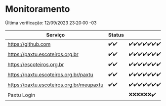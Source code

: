 # Monitoramento

Última verificação: 12/09/2023 23:20:00 -03

|Serviço|Status|Últimas 24h|
|---|---|---|
|https://github.com|<span title="2023-09-11: OK=5">✔️</span><span title="2023-09-12: OK=3">✔️</span>|<span title="12/09/2023 00:06:00 -03 : 200">✔️</span><span title="12/09/2023 01:07:00 -03 : 200">✔️</span><span title="12/09/2023 02:05:00 -03 : 200">✔️</span><span title="12/09/2023 03:07:00 -03 : 200">✔️</span><span title="12/09/2023 04:04:00 -03 : 200">✔️</span><span title="12/09/2023 05:08:00 -03 : 200">✔️</span><span title="12/09/2023 06:05:00 -03 : 200">✔️</span><span title="12/09/2023 07:06:00 -03 : 200">✔️</span><span title="12/09/2023 08:03:00 -03 : 200">✔️</span><span title="12/09/2023 09:10:00 -03 : 200">✔️</span><span title="12/09/2023 10:08:00 -03 : 200">✔️</span><span title="12/09/2023 11:04:00 -03 : 200">✔️</span><span title="12/09/2023 11:24:00 -03 : 200">✔️</span><span title="12/09/2023 12:05:00 -03 : 200">✔️</span><span title="12/09/2023 13:07:00 -03 : 200">✔️</span><span title="12/09/2023 14:04:00 -03 : 200">✔️</span><span title="12/09/2023 15:07:00 -03 : 200">✔️</span><span title="12/09/2023 16:03:00 -03 : 200">✔️</span><span title="12/09/2023 17:06:00 -03 : 200">✔️</span><span title="12/09/2023 18:03:00 -03 : 200">✔️</span><span title="12/09/2023 19:02:00 -03 : 200">✔️</span><span title="12/09/2023 20:04:00 -03 : 200">✔️</span><span title="12/09/2023 21:28:00 -03 : 200">✔️</span><span title="12/09/2023 22:08:00 -03 : 200">✔️</span><span title="12/09/2023 22:28:00 -03 : 200">✔️</span><span title="12/09/2023 22:30:00 -03 : 200">✔️</span><span title="12/09/2023 22:34:00 -03 : 200">✔️</span><span title="12/09/2023 22:40:00 -03 : 200">✔️</span><span title="12/09/2023 23:13:00 -03 : 200">✔️</span><span title="12/09/2023 23:20:00 -03 : 200">✔️</span>|
|https://paxtu.escoteiros.org.br|<span title="2023-09-11: OK=5">✔️</span><span title="2023-09-12: OK=3">✔️</span>|<span title="12/09/2023 00:06:00 -03 : 200">✔️</span><span title="12/09/2023 01:07:00 -03 : 200">✔️</span><span title="12/09/2023 02:05:00 -03 : 200">✔️</span><span title="12/09/2023 03:07:00 -03 : 200">✔️</span><span title="12/09/2023 04:04:00 -03 : 200">✔️</span><span title="12/09/2023 05:08:00 -03 : 200">✔️</span><span title="12/09/2023 06:05:00 -03 : 200">✔️</span><span title="12/09/2023 07:06:00 -03 : 200">✔️</span><span title="12/09/2023 08:03:00 -03 : 200">✔️</span><span title="12/09/2023 09:10:00 -03 : 200">✔️</span><span title="12/09/2023 10:08:00 -03 : 200">✔️</span><span title="12/09/2023 11:04:00 -03 : 200">✔️</span><span title="12/09/2023 11:24:00 -03 : 200">✔️</span><span title="12/09/2023 12:06:00 -03 : 200">✔️</span><span title="12/09/2023 13:07:00 -03 : 200">✔️</span><span title="12/09/2023 14:04:00 -03 : 200">✔️</span><span title="12/09/2023 15:07:00 -03 : 200">✔️</span><span title="12/09/2023 16:03:00 -03 : 200">✔️</span><span title="12/09/2023 17:06:00 -03 : 200">✔️</span><span title="12/09/2023 18:03:00 -03 : 200">✔️</span><span title="12/09/2023 19:02:00 -03 : 200">✔️</span><span title="12/09/2023 20:04:00 -03 : 200">✔️</span><span title="12/09/2023 21:28:00 -03 : 200">✔️</span><span title="12/09/2023 22:08:00 -03 : 200">✔️</span><span title="12/09/2023 22:28:00 -03 : 200">✔️</span><span title="12/09/2023 22:30:00 -03 : 200">✔️</span><span title="12/09/2023 22:34:00 -03 : 200">✔️</span><span title="12/09/2023 22:40:00 -03 : 200">✔️</span><span title="12/09/2023 23:13:00 -03 : 200">✔️</span><span title="12/09/2023 23:20:00 -03 : 200">✔️</span>|
|https://escoteiros.org.br|<span title="2023-09-11: OK=5">✔️</span><span title="2023-09-12: OK=3">✔️</span>|<span title="12/09/2023 00:06:00 -03 : 200">✔️</span><span title="12/09/2023 01:07:00 -03 : 200">✔️</span><span title="12/09/2023 02:05:00 -03 : 200">✔️</span><span title="12/09/2023 03:07:00 -03 : 200">✔️</span><span title="12/09/2023 04:04:00 -03 : 200">✔️</span><span title="12/09/2023 05:08:00 -03 : 200">✔️</span><span title="12/09/2023 06:05:00 -03 : 200">✔️</span><span title="12/09/2023 07:06:00 -03 : 200">✔️</span><span title="12/09/2023 08:03:00 -03 : 200">✔️</span><span title="12/09/2023 09:10:00 -03 : 200">✔️</span><span title="12/09/2023 10:08:00 -03 : 200">✔️</span><span title="12/09/2023 11:04:00 -03 : 200">✔️</span><span title="12/09/2023 11:24:00 -03 : 200">✔️</span><span title="12/09/2023 12:06:00 -03 : 200">✔️</span><span title="12/09/2023 13:07:00 -03 : 200">✔️</span><span title="12/09/2023 14:04:00 -03 : 200">✔️</span><span title="12/09/2023 15:07:00 -03 : 200">✔️</span><span title="12/09/2023 16:03:00 -03 : 200">✔️</span><span title="12/09/2023 17:06:00 -03 : 200">✔️</span><span title="12/09/2023 18:03:00 -03 : 200">✔️</span><span title="12/09/2023 19:02:00 -03 : 200">✔️</span><span title="12/09/2023 20:04:00 -03 : 200">✔️</span><span title="12/09/2023 21:28:00 -03 : 200">✔️</span><span title="12/09/2023 22:08:00 -03 : 200">✔️</span><span title="12/09/2023 22:28:00 -03 : 200">✔️</span><span title="12/09/2023 22:30:00 -03 : 200">✔️</span><span title="12/09/2023 22:34:00 -03 : 200">✔️</span><span title="12/09/2023 22:40:00 -03 : 200">✔️</span><span title="12/09/2023 23:13:00 -03 : 200">✔️</span><span title="12/09/2023 23:20:00 -03 : 200">✔️</span>|
|https://paxtu.escoteiros.org.br/paxtu|<span title="2023-09-11: OK=1">✔️</span><span title="2023-09-12: OK=3">✔️</span>|<span title="12/09/2023 00:06:00 -03 : 200">✔️</span><span title="12/09/2023 01:07:00 -03 : 200">✔️</span><span title="12/09/2023 02:05:00 -03 : 200">✔️</span><span title="12/09/2023 03:07:00 -03 : 200">✔️</span><span title="12/09/2023 04:05:00 -03 : 200">✔️</span><span title="12/09/2023 05:08:00 -03 : 200">✔️</span><span title="12/09/2023 06:05:00 -03 : 200">✔️</span><span title="12/09/2023 07:06:00 -03 : 200">✔️</span><span title="12/09/2023 08:03:00 -03 : 200">✔️</span><span title="12/09/2023 09:10:00 -03 : 200">✔️</span><span title="12/09/2023 10:08:00 -03 : 200">✔️</span><span title="12/09/2023 11:04:00 -03 : 200">✔️</span><span title="12/09/2023 11:24:00 -03 : 200">✔️</span><span title="12/09/2023 12:06:00 -03 : 200">✔️</span><span title="12/09/2023 13:07:00 -03 : 200">✔️</span><span title="12/09/2023 14:04:00 -03 : 200">✔️</span><span title="12/09/2023 15:07:00 -03 : 200">✔️</span><span title="12/09/2023 16:03:00 -03 : 200">✔️</span><span title="12/09/2023 17:06:00 -03 : 200">✔️</span><span title="12/09/2023 18:03:00 -03 : 200">✔️</span><span title="12/09/2023 19:02:00 -03 : 200">✔️</span><span title="12/09/2023 20:04:00 -03 : 200">✔️</span><span title="12/09/2023 21:28:00 -03 : 200">✔️</span><span title="12/09/2023 22:08:00 -03 : 200">✔️</span><span title="12/09/2023 22:28:00 -03 : 200">✔️</span><span title="12/09/2023 22:30:00 -03 : 200">✔️</span><span title="12/09/2023 22:34:00 -03 : 200">✔️</span><span title="12/09/2023 22:40:00 -03 : 200">✔️</span><span title="12/09/2023 23:13:00 -03 : 200">✔️</span><span title="12/09/2023 23:20:00 -03 : 200">✔️</span>|
|https://paxtu.escoteiros.org.br/meupaxtu|<span title="2023-09-11: OK=1">✔️</span><span title="2023-09-12: OK=3">✔️</span>|<span title="12/09/2023 00:06:00 -03 : 200">✔️</span><span title="12/09/2023 01:07:00 -03 : 200">✔️</span><span title="12/09/2023 02:05:00 -03 : 200">✔️</span><span title="12/09/2023 03:07:00 -03 : 200">✔️</span><span title="12/09/2023 04:05:00 -03 : 200">✔️</span><span title="12/09/2023 05:08:00 -03 : 200">✔️</span><span title="12/09/2023 06:05:00 -03 : 200">✔️</span><span title="12/09/2023 07:06:00 -03 : 200">✔️</span><span title="12/09/2023 08:03:00 -03 : 200">✔️</span><span title="12/09/2023 09:10:00 -03 : 200">✔️</span><span title="12/09/2023 10:08:00 -03 : 200">✔️</span><span title="12/09/2023 11:04:00 -03 : 200">✔️</span><span title="12/09/2023 11:24:00 -03 : 200">✔️</span><span title="12/09/2023 12:06:00 -03 : 200">✔️</span><span title="12/09/2023 13:07:00 -03 : 200">✔️</span><span title="12/09/2023 14:04:00 -03 : 200">✔️</span><span title="12/09/2023 15:07:00 -03 : 200">✔️</span><span title="12/09/2023 16:03:00 -03 : 200">✔️</span><span title="12/09/2023 17:06:00 -03 : 200">✔️</span><span title="12/09/2023 18:03:00 -03 : 200">✔️</span><span title="12/09/2023 19:02:00 -03 : 200">✔️</span><span title="12/09/2023 20:04:00 -03 : 200">✔️</span><span title="12/09/2023 21:28:00 -03 : 200">✔️</span><span title="12/09/2023 22:09:00 -03 : 200">✔️</span><span title="12/09/2023 22:28:00 -03 : 200">✔️</span><span title="12/09/2023 22:30:00 -03 : 200">✔️</span><span title="12/09/2023 22:34:00 -03 : 200">✔️</span><span title="12/09/2023 22:40:00 -03 : 200">✔️</span><span title="12/09/2023 23:13:00 -03 : 200">✔️</span><span title="12/09/2023 23:20:00 -03 : 200">✔️</span>|
|Paxtu Login||<span title="12/09/2023 22:09:00 -03 : 0">❌</span><span title="12/09/2023 22:28:00 -03 : 0">❌</span><span title="12/09/2023 22:30:00 -03 : 0">❌</span><span title="12/09/2023 22:34:00 -03 : 0">❌</span><span title="12/09/2023 22:40:00 -03 : 0">❌</span><span title="12/09/2023 23:13:00 -03 : 0">❌</span><span title="12/09/2023 23:20:00 -03 : 200">✔️</span>|
